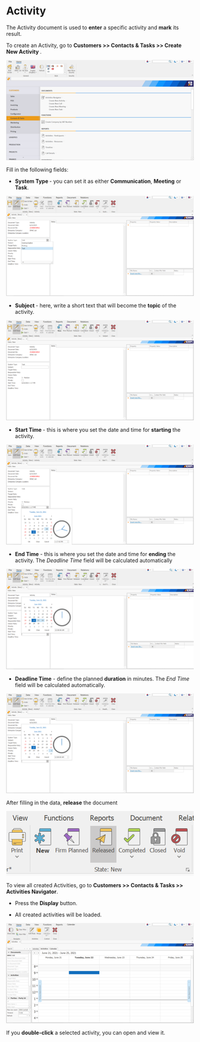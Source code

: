 # Activity
The Activity document is used to **enter** a specific activity and **mark** its result.

To create an Activity, go to <b>Customers  >>  Contacts & Tasks  >> Create New Activity </b>.
 

![Activity](pictures/createnewactivity.png)

Fill in the following fields:

-	<b>System Type </b> - you can set it as either **Communication**, **Meeting** or **Task**.
 
![Activity](pictures/Systemtype.png)

-	<b>Subject </b> - here, write a short text that will become the **topic** of the activity.
 
![Activity](pictures/Subject.png)

-	<b>Start Time </b> - this is where you set the date and time for **starting** the activity.
 
![Activity](pictures/starttime.png)

-	<b>End Time</b> - this is where you set the date and time for **ending** the activity. The *Deadline Time* field will be calculated automatically
 
![Activity](pictures/endtime.png)

-	<b>Deadline Time</b> - define the planned **duration** in minutes. The *End Time* field will be calculated automatically.
 
![Activity](pictures/deadlinetime.png)

After filling in the data, **release** the document
 
![Activity](pictures/releasethedocument.png)

To view all created Activities, go to <b>Customers  >>  Contacts & Tasks  >>  Activities Navigator</b>.

- Press the **Display** button.

- All created activities will be loaded.
 
![Activity](pictures/activitynavigator.png)

If you **double-click** a selected activity, you can open and view it.











